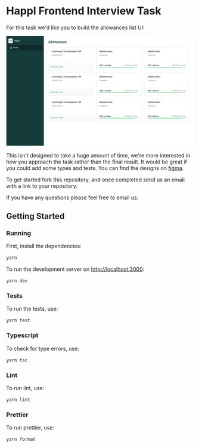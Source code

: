 # Happl Frontend Interview Task

For this task we'd like you to build the allowances list UI:

![allowances](allowances.png)

This isn't designed to take a huge amount of time, we're more interested in how you approach the task rather than the final result. It would be great if you could add some types and tests. You can find the designs on [figma](https://www.figma.com/file/NrNBzd7Qja4fuCmwMsOLVK/Frontend-Task).

To get started fork this repository, and once completed send us an email with a link to your repository.

If you have any questions please feel free to email us.

## Getting Started

### Running

First, install the dependencies:

```bash
yarn
```

To run the development server on [http://localhost:3000](http://localhost:3000):

```
yarn dev
```

### Tests

To run the tests, use:

```
yarn test
```

### Typescript

To check for type errors, use:

```
yarn tsc
```

### Lint

To run lint, use:

```
yarn lint
```

### Prettier

To run prettier, use:

```
yarn format
```
